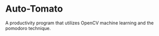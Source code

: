 # Auto-Tomato
A productivity program that utilizes OpenCV machine learning and the pomodoro technique.
